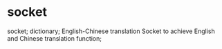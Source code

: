 # socket
socket; dictionary; English-Chinese translation
Socket to achieve English and Chinese translation function;
